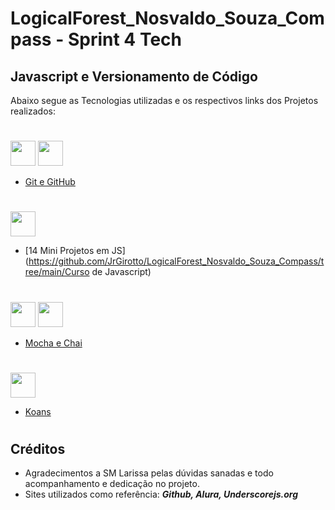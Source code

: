 # LogicalForest_Nosvaldo_Souza_Compass - Sprint 4 Tech 

## **Javascript e Versionamento de Código**

Abaixo segue as Tecnologias utilizadas e os respectivos links dos Projetos realizados:

#
<img src="https://cdn.jsdelivr.net/gh/devicons/devicon/icons/git/git-plain.svg" width="40" height="40"/> <img src="https://cdn.icon-icons.com/icons2/1476/PNG/512/github_101792.png" width="40" height="40"/>


* [Git e GitHub](https://github.com/JrGirotto/LogicalForest_Nosvaldo_Souza_Compass/blob/main/git-lesson/comandosGit.txt)
#
<img src="https://cdn.jsdelivr.net/gh/devicons/devicon/icons/javascript/javascript-original.svg" width="40" height="40"/> 

* [14 Mini Projetos em JS](https://github.com/JrGirotto/LogicalForest_Nosvaldo_Souza_Compass/tree/main/Curso de Javascript)
#
<img src="https://cdn.jsdelivr.net/gh/devicons/devicon/icons/mocha/mocha-plain.svg" width="40" height="40"/> <img src="https://cdn.cdnlogo.com/logos/c/18/chai.svg" width="40" height="40"/>

* [Mocha e Chai](https://github.com/JrGirotto/LogicalForest_Nosvaldo_Souza_Compass/tree/main/Mocha-Chai)
#
<img src="https://img2.gratispng.com/20200808/tbl/transparent-il-dogma-del-big-bang-wall-decal-poster-sticker-ar-5f2f08ebb9f078.8841945415969179957616.jpg" width="40" height="40"/> 

* [Koans](https://github.com/JrGirotto/LogicalForest_Nosvaldo_Souza_Compass/tree/main/Koans/javascript-koans-master)
#
## Créditos

* Agradecimentos a SM Larissa pelas dúvidas sanadas e todo acompanhamento e dedicação no projeto.
* Sites utilizados como referência:
 **_Github, Alura, Underscorejs.org_**
